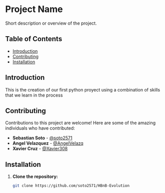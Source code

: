 # Project Name

Short description or overview of the project.

## Table of Contents

- [Introduction](#Introduction)
- [Contributing](#contributing)
- [Installation](#installation)

## Introduction

This is the creation of our first python proyect using a combination of skills that we learn in the process

## Contributing

Contributions to this project are welcome! Here are some of the amazing individuals who have contributed:

- **Sebastian Soto** - [@soto2571](https://github.com/soto2571)
- **Angel Velazquez** - [@AngelVelazq](https://github.com/AngelVelazq)
- **Xavier Cruz** - [@Xavier308](https://github.com/Xavier308)


## Installation

1. **Clone the repository:**
   ```sh
   git clone https://github.com/soto2571/HBnB-Evolution

